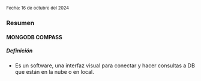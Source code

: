 <sub>Fecha: 16 de octubre del 2024</sub>
### Resumen

#### MONGODB COMPASS

##### Definición

- Es un software, una interfaz visual para conectar y hacer consultas a DB que están en la nube o en local. 

